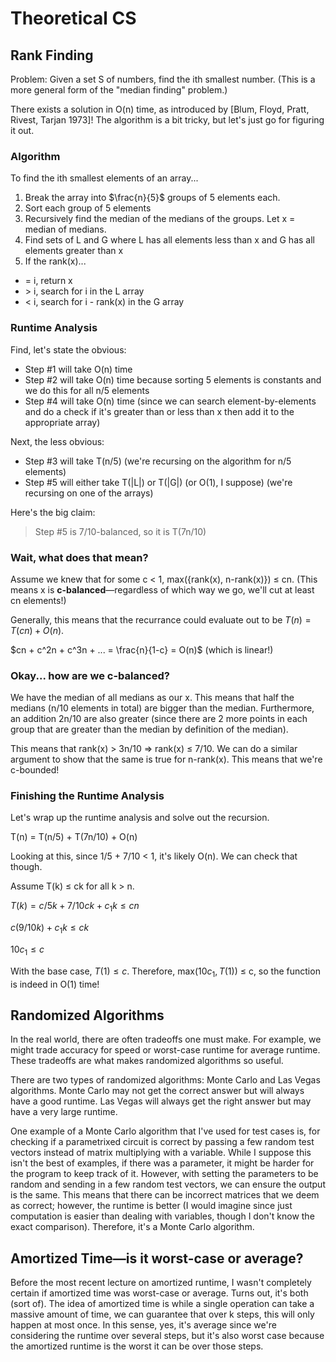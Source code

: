 # Theoretical CS

## Rank Finding

Problem: Given a set S of numbers, find the ith smallest number. (This is a more general form of the "median finding" problem.)

There exists a solution in O(n) time, as introduced by [Blum, Floyd, Pratt, Rivest, Tarjan 1973]! The algorithm is a bit tricky, but let's just go for figuring it out.

### Algorithm

To find the ith smallest elements of an array...

1. Break the array into $\frac{n}{5}$ groups of 5 elements each. 
2. Sort each group of 5 elements
3. Recursively find the median of the medians of the groups. Let x = median of medians.
4. Find sets of L and G where L has all elements less than x and G has all elements greater than x
5. If the rank(x)...
  * = i, return x
  * \> i, search for i in the L array
  * < i, search for i - rank(x) in the G array

### Runtime Analysis

Find, let's state the obvious:
* Step #1 will take O(n) time
* Step #2 will take O(n) time because sorting 5 elements is constants and we do this for all n/5 elements
* Step #4 will take O(n) time (since we can search element-by-elements and do a check if it's greater than or less than x then add it to the appropriate array)

Next, the less obvious:
* Step #3 will take T(n/5) (we're recursing on the algorithm for n/5 elements)
* Step #5 will either take T(|L|) or T(|G|) (or O(1), I suppose) (we're recursing on one of the arrays)

Here's the big claim:

> Step #5 is 7/10-balanced, so it is T(7n/10)

### Wait, what does that mean?

Assume we knew that for some c < 1, max({rank(x), n-rank(x)}) ≤ cn. (This means x is **c-balanced**—regardless of which way we go, we'll cut at least cn elements!)

Generally, this means that the recurrance could evaluate out to be $T(n) = T(cn) + O(n)$. 

$cn + c^2n + c^3n + ... = \frac{n}{1-c} = O(n)$ (which is linear!)

### Okay... how are we c-balanced?

We have the median of all medians as our x. This means that half the medians (n/10 elements in total) are bigger than the median. Furthermore, an addition 2n/10 are also greater (since there are 2 more points in each group that are greater than the median by definition of the median).

This means that rank(x) > 3n/10 => rank(x) ≤ 7/10. We can do a similar argument to show that the same is true for n-rank(x). This means that we're c-bounded!

### Finishing the Runtime Analysis

Let's wrap up the runtime analysis and solve out the recursion.

T(n) = T(n/5) + T(7n/10) + O(n)

Looking at this, since 1/5 + 7/10 < 1, it's likely O(n). We can check that though.

Assume T(k) ≤ ck for all k > n.

$T(k) = c/5 k + 7/10 ck + c_1 k \leq cn$

$c (9/10 k) + c_1 k \leq ck$

$10c_1 \leq c$

With the base case, $T(1) \leq c$. Therefore, max($10c_1, T(1)$) ≤ c, so the function is indeed in O(1) time!


## Randomized Algorithms

In the real world, there are often tradeoffs one must make. For example, we might trade accuracy for speed or worst-case runtime for average runtime. These tradeoffs are what makes randomized algorithms so useful. 

There are two types of randomized algorithms: Monte Carlo and Las Vegas algorithms. Monte Carlo may not get the correct answer but will always have a good runtime. Las Vegas will always get the right answer but may have a very large runtime. 

One example of a Monte Carlo algorithm that I've used for test cases is, for checking if a parametrixed circuit is correct by passing a few random test vectors instead of matrix multiplying with a variable. While I suppose this isn't the best of examples, if there was a parameter, it might be harder for the program to keep track of it. However, with setting the parameters to be random and sending in a few random test vectors, we can ensure the output is the same. This means that there can be incorrect matrices that we deem as correct; however, the runtime is better (I would imagine since just computation is easier than dealing with variables, though I don't know the exact comparison). Therefore, it's a Monte Carlo algorithm. 

## Amortized Time—is it worst-case or average?

Before the most recent lecture on amortized runtime, I wasn't completely certain if amortized time was worst-case or average. Turns out, it's both (sort of). The idea of amortized time is while a single operation can take a massive amount of time, we can guarantee that over k steps, this will only happen at most once. In this sense, yes, it's average since we're considering the runtime over several steps, but it's also worst case because the amortized runtime is the worst it can be over those steps. 

